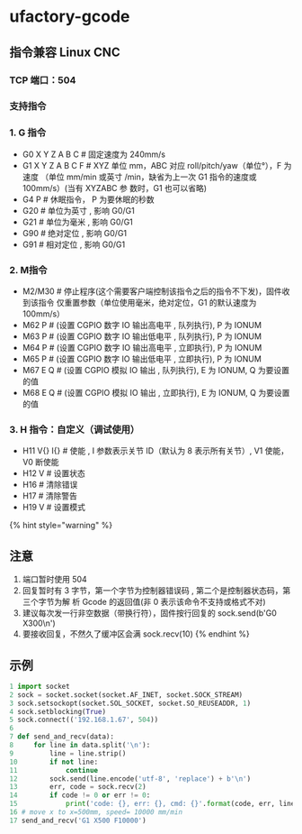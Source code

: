 # ufactory-gcode

## 指令兼容 Linux CNC

### TCP 端口：504

### 支持指令

### 1.  G 指令

* G0 X Y Z A B C    # 固定速度为 240mm/s
* G1 X Y Z A B C F     # XYZ 单位 mm，ABC 对应 roll/pitch/yaw（单位°），F 为速度 （单位 mm/min 或英寸 /min，缺省为上一次 G1 指令的速度或 100mm/s）(当有 XYZABC 参 数时，G1 也可以省略)
* G4 P     # 休眠指令， P 为要休眠的秒数&#x20;
* G20      # 单位为英寸 , 影响 G0/G1&#x20;
* G21       # 单位为毫米 , 影响 G0/G1&#x20;
* G90      # 绝对定位 , 影响 G0/G1&#x20;
* G91       # 相对定位 , 影响 G0/G1

### 2. M指令

* M2/M30      # 停止程序(这个需要客户端控制该指令之后的指令不下发)，固件收到该指令 仅重置参数（单位使用毫米，绝对定位，G1 的默认速度为 100mm/s）&#x20;
* M62  P        # (设置 CGPIO 数字 IO 输出高电平 , 队列执行), P 为 IONUM&#x20;
* M63  P        # (设置 CGPIO 数字 IO 输出低电平 , 队列执行), P 为 IONUM&#x20;
* M64  P        # (设置 CGPIO 数字 IO 输出高电平 , 立即执行), P 为 IONUM&#x20;
* M65  P        # (设置 CGPIO 数字 IO 输出低电平 , 立即执行), P 为 IONUM&#x20;
* M67  E   Q   # (设置 CGPIO 模拟 IO 输出 , 队列执行), E 为 IONUM, Q 为要设置的值&#x20;
* M68  E   Q   # (设置 CGPIO 模拟 IO 输出 , 立即执行), E 为 IONUM, Q 为要设置的值

### 3. H 指令：自定义（调试使用）

* H11   V{}   I{}     # 使能 , I 参数表示关节 ID（默认为 8 表示所有关节）, V1 使能，V0 断使能
* H12  V              # 设置状态&#x20;
* H16                  # 清除错误&#x20;
* H17                  # 清除警告&#x20;
* H19  V             # 设置模式



{% hint style="warning" %}


## 注意

1. 端口暂时使用 504
2. 回复暂时有 3 字节，第一个字节为控制器错误码 , 第二个是控制器状态码，第三个字节为解 析 Gcode 的返回值(非 0 表示该命令不支持或格式不对)
3. 建议每次发一行非空数据（带换行符），固件按行回复的 sock.send(b'G0 X300\n')
4. 要接收回复，不然久了缓冲区会满 sock.recv(10)
{% endhint %}





## 示例



```python
1 import socket
2 sock = socket.socket(socket.AF_INET, socket.SOCK_STREAM)
3 sock.setsockopt(socket.SOL_SOCKET, socket.SO_REUSEADDR, 1)
4 sock.setblocking(True)
5 sock.connect(('192.168.1.67', 504))
6
7 def send_and_recv(data):
8     for line in data.split('\n'):
9         line = line.strip()
10        if not line:
11            continue
12        sock.send(line.encode('utf-8', 'replace') + b'\n')
13        err, code = sock.recv(2)
14        if code != 0 or err != 0:
15            print('code: {}, err: {}, cmd: {}'.format(code, err, line))
16 # move x to x=500mm, speed= 10000 mm/min
17 send_and_recv('G1 X500 F10000')
```









